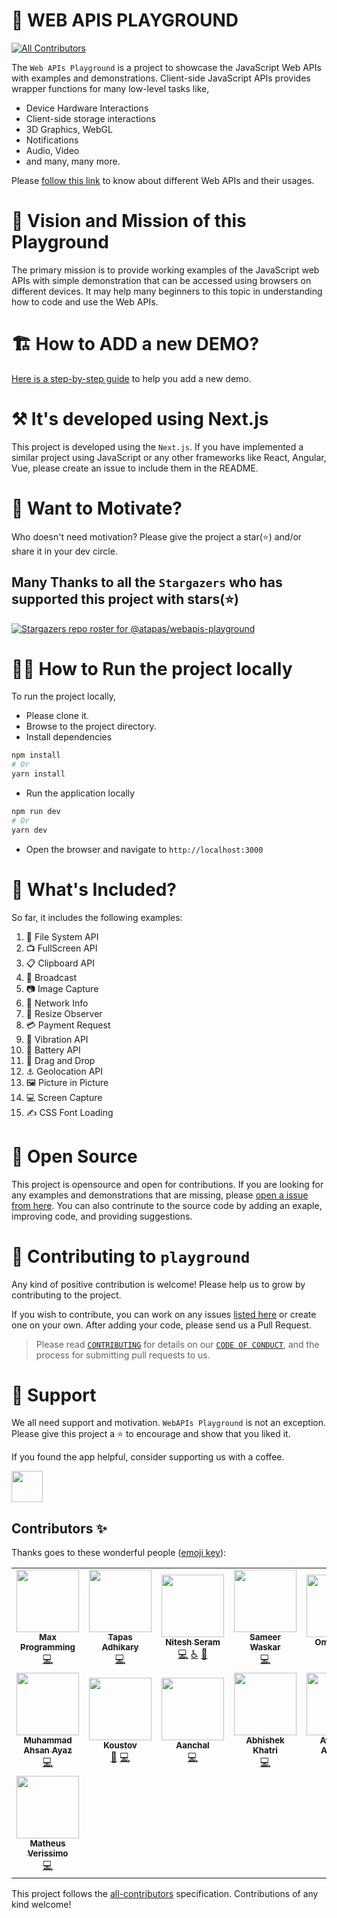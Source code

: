 # 🔌 WEB APIS PLAYGROUND

<!-- ALL-CONTRIBUTORS-BADGE:START - Do not remove or modify this section -->

[![All Contributors](https://img.shields.io/badge/all_contributors-15-orange.svg?style=flat-square)](#contributors-)

<!-- ALL-CONTRIBUTORS-BADGE:END -->

The `Web APIs Playground` is a project to showcase the JavaScript Web APIs with examples and demonstrations. Client-side JavaScript APIs provides wrapper functions for many low-level tasks like,

- Device Hardware Interactions
- Client-side storage interactions
- 3D Graphics, WebGL
- Notifications
- Audio, Video
- and many, many more.

Please [follow this link](https://developer.mozilla.org/en-US/docs/Web/API) to know about different Web APIs and their usages.

# 🎯 Vision and Mission of this Playground

The primary mission is to provide working examples of the JavaScript web APIs with simple demonstration that can be accessed using browsers on different devices. It may help many beginners to this topic in understanding how to code and use the Web APIs.

# 🏗️ How to ADD a new DEMO?

[Here is a step-by-step guide](./HOW-TO-ADD-DEMO.md) to help you add a new demo.

# ⚒️ It's developed using Next.js

This project is developed using the `Next.js`. If you have implemented a similar project using JavaScript or any other frameworks like React, Angular, Vue, please create an issue to include them in the README.

# 🤲 Want to Motivate?

Who doesn't need motivation? Please give the project a star(⭐) and/or share it in your dev circle.

## Many Thanks to all the `Stargazers` who has supported this project with stars(⭐)

[![Stargazers repo roster for @atapas/webapis-playground](https://reporoster.com/stars/atapas/webapis-playground)](https://github.com/atapas/webapis-playground/stargazers)

# 🏃‍♀️ How to Run the project locally

To run the project locally,

- Please clone it.
- Browse to the project directory.
- Install dependencies

```bash
npm install
# Or
yarn install
```

- Run the application locally

```bash
npm run dev
# Or
yarn dev
```

- Open the browser and navigate to `http://localhost:3000`

# 🚀 What's Included?

So far, it includes the following examples:

1. 📂 File System API
1. 📺 FullScreen API
1. 📋 Clipboard API
1. 📡 Broadcast
1. 📷 Image Capture
1. 📶 Network Info
1. 🧐 Resize Observer
1. 💳 Payment Request
1. 📳 Vibration API
1. 🔋 Battery API
1. 🐢 Drag and Drop
1. ⚓ Geolocation API
1. 🖼️ Picture in Picture
1. 💻 Screen Capture
1. ✍️ CSS Font Loading

# 🤝 Open Source

This project is opensource and open for contributions. If you are looking for any examples and demonstrations that are missing, please [open a issue from here](https://github.com/atapas/webapis-playground/issues). You can also contrinute to the source code by adding an exaple, improving code, and providing suggestions.

# 🤝 Contributing to `playground`

Any kind of positive contribution is welcome! Please help us to grow by contributing to the project.

If you wish to contribute, you can work on any issues [listed here](https://github.com/atapas/webapis-playground/issues) or create one on your own. After adding your code, please send us a Pull Request.

> Please read [`CONTRIBUTING`](CONTRIBUTING.md) for details on our [`CODE OF CONDUCT`](CODE_OF_CONDUCT.md), and the process for submitting pull requests to us.

# 🙏 Support

We all need support and motivation. `WebAPIs Playground` is not an exception. Please give this project a ⭐️ to encourage and show that you liked it.

If you found the app helpful, consider supporting us with a coffee.

<a href="https://www.buymeacoffee.com/greenroots">
    <img src="https://cdn.buymeacoffee.com/buttons/v2/default-yellow.png" height="50px">
</a>

## Contributors ✨

Thanks goes to these wonderful people ([emoji key](https://allcontributors.org/docs/en/emoji-key)):

<!-- ALL-CONTRIBUTORS-LIST:START - Do not remove or modify this section -->
<!-- prettier-ignore-start -->
<!-- markdownlint-disable -->
<table>
  <tr>
    <td align="center"><a href="https://usman-s.me"><img src="https://avatars.githubusercontent.com/u/51731966?v=4?s=100" width="100px;" alt=""/><br /><sub><b>Max Programming</b></sub></a><br /><a href="https://github.com/atapas/webapis-playground/commits?author=max-programming" title="Code">💻</a></td>
    <td align="center"><a href="https://tapasadhikary.com"><img src="https://avatars.githubusercontent.com/u/3633137?v=4?s=100" width="100px;" alt=""/><br /><sub><b>Tapas Adhikary</b></sub></a><br /><a href="https://github.com/atapas/webapis-playground/commits?author=atapas" title="Code">💻</a></td>
    <td align="center"><a href="http://niteshseram.in"><img src="https://avatars.githubusercontent.com/u/51370246?v=4?s=100" width="100px;" alt=""/><br /><sub><b>Nitesh Seram</b></sub></a><br /><a href="https://github.com/atapas/webapis-playground/commits?author=niteshseram" title="Code">💻</a> <a href="#a11y-niteshseram" title="Accessibility">️️️️♿️</a> <a href="https://github.com/atapas/webapis-playground/issues?q=author%3Aniteshseram" title="Bug reports">🐛</a></td>
    <td align="center"><a href="https://wsameer.github.io/v1/"><img src="https://avatars.githubusercontent.com/u/8468992?v=4?s=100" width="100px;" alt=""/><br /><sub><b>Sameer Waskar</b></sub></a><br /><a href="https://github.com/atapas/webapis-playground/commits?author=wsameer" title="Code">💻</a></td>
    <td align="center"><a href="https://github.com/omriattiya"><img src="https://avatars.githubusercontent.com/u/26112374?v=4?s=100" width="100px;" alt=""/><br /><sub><b>Omri Attiya</b></sub></a><br /><a href="https://github.com/atapas/webapis-playground/commits?author=omriattiya" title="Code">💻</a></td>
    <td align="center"><a href="https://tiger-yash.github.io/"><img src="https://avatars.githubusercontent.com/u/74406801?v=4?s=100" width="100px;" alt=""/><br /><sub><b>Yash Raj</b></sub></a><br /><a href="https://github.com/atapas/webapis-playground/commits?author=tiger-yash" title="Code">💻</a></td>
    <td align="center"><a href="https://rehansattar.now.sh/"><img src="https://avatars.githubusercontent.com/u/26999472?v=4?s=100" width="100px;" alt=""/><br /><sub><b>Rehan  Sattar</b></sub></a><br /><a href="https://github.com/atapas/webapis-playground/commits?author=rehan-sattar" title="Code">💻</a> <a href="https://github.com/atapas/webapis-playground/issues?q=author%3Arehan-sattar" title="Bug reports">🐛</a></td>
  </tr>
  <tr>
    <td align="center"><a href="https://ahsanayaz.com"><img src="https://avatars.githubusercontent.com/u/9844254?v=4?s=100" width="100px;" alt=""/><br /><sub><b>Muhammad Ahsan Ayaz</b></sub></a><br /><a href="https://github.com/atapas/webapis-playground/commits?author=AhsanAyaz" title="Code">💻</a></td>
    <td align="center"><a href="http://koustov.com"><img src="https://avatars.githubusercontent.com/u/7145967?v=4?s=100" width="100px;" alt=""/><br /><sub><b>Koustov</b></sub></a><br /><a href="https://github.com/atapas/webapis-playground/issues?q=author%3Akoustov" title="Bug reports">🐛</a> <a href="https://github.com/atapas/webapis-playground/commits?author=koustov" title="Code">💻</a></td>
    <td align="center"><a href="https://github.com/aanchal-fatwani"><img src="https://avatars.githubusercontent.com/u/63228776?v=4?s=100" width="100px;" alt=""/><br /><sub><b>Aanchal</b></sub></a><br /><a href="https://github.com/atapas/webapis-playground/commits?author=aanchal-fatwani" title="Code">💻</a></td>
    <td align="center"><a href="https://abhikhatri67.github.io/"><img src="https://avatars.githubusercontent.com/u/15958423?v=4?s=100" width="100px;" alt=""/><br /><sub><b>Abhishek Khatri</b></sub></a><br /><a href="https://github.com/atapas/webapis-playground/commits?author=abhikhatri67" title="Code">💻</a></td>
    <td align="center"><a href="https://www.avneesh.tech/"><img src="https://avatars.githubusercontent.com/u/76690419?v=4?s=100" width="100px;" alt=""/><br /><sub><b>Avneesh Agarwal</b></sub></a><br /><a href="https://github.com/atapas/webapis-playground/commits?author=avneesh0612" title="Code">💻</a></td>
    <td align="center"><a href="https://github.com/kvnal"><img src="https://avatars.githubusercontent.com/u/72142540?v=4?s=100" width="100px;" alt=""/><br /><sub><b>Kunal Singh</b></sub></a><br /><a href="https://github.com/atapas/webapis-playground/commits?author=kvnal" title="Code">💻</a></td>
    <td align="center"><a href="https://github.com/rzhekova"><img src="https://avatars.githubusercontent.com/u/35401262?v=4?s=100" width="100px;" alt=""/><br /><sub><b>Rosie Z</b></sub></a><br /><a href="https://github.com/atapas/webapis-playground/commits?author=rzhekova" title="Code">💻</a></td>
  </tr>
  <tr>
    <td align="center"><a href="https://github.com/mverissimo"><img src="https://avatars.githubusercontent.com/u/371844?v=4?s=100" width="100px;" alt=""/><br /><sub><b>Matheus Verissimo</b></sub></a><br /><a href="https://github.com/atapas/webapis-playground/commits?author=mverissimo" title="Code">💻</a></td>
  </tr>
</table>

<!-- markdownlint-restore -->
<!-- prettier-ignore-end -->

<!-- ALL-CONTRIBUTORS-LIST:END -->

This project follows the [all-contributors](https://github.com/all-contributors/all-contributors) specification. Contributions of any kind welcome!
